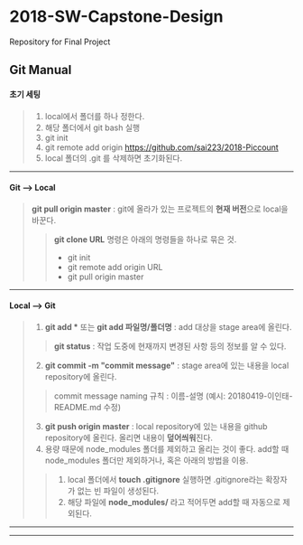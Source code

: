 # 2018-SW-Capstone-Design
Repository for Final Project

Git Manual
----------

#### 초기 세팅
> 1. local에서 폴더를 하나 정한다.
> 2. 해당 폴더에서 git bash 실행
> 3. git init
> 4. git remote add origin https://github.com/sai223/2018-Piccount
> 5. local 폴더의 .git 를 삭제하면 초기화된다.
*****
#### Git --> Local
> **git pull origin master** : git에 올라가 있는 프로젝트의 **현재 버전**으로 local을 바꾼다.
>> **git clone URL** 명령은 아래의 명령들을 하나로 묶은 것.
>> * git init
>> * git remote add origin URL
>> * git pull origin master
*****
#### Local --> Git
> 1. __git add *__ 또는 **git add 파일명/폴더명** : add 대상을 stage area에 올린다.
>> **git status** : 작업 도중에 현재까지 변경된 사항 등의 정보를 알 수 있다.
> 2. **git commit -m "commit message"** : stage area에 있는 내용을 local repository에 올린다.
>> commit message naming 규칙 : 이름-설명 (예시: 20180419-이인태-README.md 수정)
> 3. **git push origin master** : local repository에 있는 내용을 github repository에 올린다. 올리면 내용이 **덮어씌워**진다.
> 4. 용량 때문에 node_modules 폴더를 제외하고 올리는 것이 좋다. add할 때 node_modules 폴더만 제외하거나, 혹은 아래의 방법을 이용.
>> 1. local 폴더에서 **touch .gitignore** 실행하면 .gitignore라는 확장자가 없는 빈 파일이 생성된다.
>> 2. 해당 파일에 **node_modules/** 라고 적어두면 add할 때 자동으로 제외된다.

*****
*****
